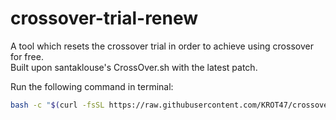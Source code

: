 # crossover-trial-renew  

A tool which resets the crossover trial in order to achieve using crossover for free.  
Built upon santaklouse's CrossOver.sh with the latest patch.  

Run the following command in terminal:  

```bash
bash -c "$(curl -fsSL https://raw.githubusercontent.com/KROT47/crossover-trial-renew/refs/heads/main/resetCrossoverTrial.sh)"
```  
